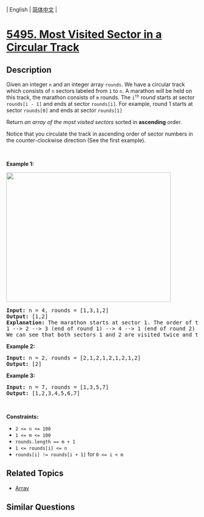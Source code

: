 
| English | [简体中文](README.md) |

# [5495. Most Visited Sector in  a Circular Track](https://leetcode-cn.com/problems/most-visited-sector-in-a-circular-track/)

## Description

<p>Given an integer <code>n</code> and an integer array <code>rounds</code>.&nbsp;We&nbsp;have a circular track which consists of <code>n</code> sectors labeled from <code>1</code> to <code>n</code>. A marathon will be held on this track, the marathon consists of <code>m</code> rounds. The <code>i<sup>th</sup></code>&nbsp;round starts at sector <code>rounds[i - 1]</code> and ends at sector <code>rounds[i]</code>. For example, round 1 starts at sector <code>rounds[0]</code> and ends at sector <code>rounds[1]</code></p>

<p>Return <em>an array of the most visited sectors</em> sorted in <strong>ascending</strong> order.</p>

<p>Notice that you&nbsp;circulate the track in ascending order of sector numbers in the counter-clockwise direction (See the first example).</p>

<p>&nbsp;</p>
<p><strong>Example 1:</strong></p>
<img alt="" src="https://assets.leetcode.com/uploads/2020/08/14/tmp.jpg" style="width: 433px; height: 341px;" />
<pre>
<strong>Input:</strong> n = 4, rounds = [1,3,1,2]
<strong>Output:</strong> [1,2]
<strong>Explanation:</strong> The marathon starts at sector 1. The order of the visited sectors is as follows:
1 --&gt; 2 --&gt; 3 (end of round 1) --&gt; 4 --&gt; 1 (end of round 2) --&gt; 2 (end of round 3 and the marathon)
We can see that both sectors 1 and 2 are visited twice and they are the most visited sectors. Sectors 3 and 4 are visited only once.</pre>

<p><strong>Example 2:</strong></p>

<pre>
<strong>Input:</strong> n = 2, rounds = [2,1,2,1,2,1,2,1,2]
<strong>Output:</strong> [2]
</pre>

<p><strong>Example 3:</strong></p>

<pre>
<strong>Input:</strong> n = 7, rounds = [1,3,5,7]
<strong>Output:</strong> [1,2,3,4,5,6,7]
</pre>

<p>&nbsp;</p>
<p><strong>Constraints:</strong></p>

<ul>
	<li><code>2 &lt;= n &lt;= 100</code></li>
	<li><code>1 &lt;= m &lt;= 100</code></li>
	<li><code>rounds.length == m + 1</code></li>
	<li><code>1 &lt;= rounds[i] &lt;= n</code></li>
	<li><code>rounds[i] != rounds[i + 1]</code> for <code>0 &lt;= i &lt; m</code></li>
</ul>


## Related Topics

- [Array](https://leetcode-cn.com/tag/array)

## Similar Questions


